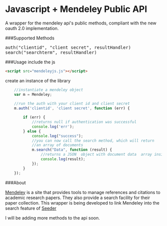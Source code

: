 Javascript + Mendeley Public API
============

A wrapper for the mendeley api's public methods, compliant with the new oauth 2.0 implementation.

###Supported Methods
<pre>auth("clientid", "client secret", resultHandler)
search("searchterm", resultHandler)</pre>

###Usage
include the js 
```html
<script src="mendeleyjs.js"></script>
```
create an instance of the library
```javascript
	//instantiate a mendeley object
    var m = Mendeley;
    
    //run the auth with your client id and client secret
    m.auth('clientid', 'client secret', function (err) {

        if (err) {
        	//returns null if authentication was successful
            console.log('err');
        } else {
            console.log("success");
            //you can now call the search method, which will return
            //an array of documents
            m.search("Data", function (result) {
            	//returns a JSON  object with document data  array inside
                console.log(result);
            });
        }
    });
```

###About

[Mendeley](http://www.mendeley.com/) is a site that provides tools to manage references and citations to academic research papers. They also provide a search facility for their paper collection. This wrapper is being developed to link Mendeley into the search feature of [Seeder](https://github.com/ammanvedi/seeder)

I will be adding more methods to the api soon.
